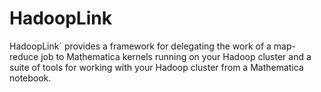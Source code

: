 # HadoopLink #

HadoopLink\` provides a framework for delegating the work of a
map-reduce job to Mathematica kernels running on your Hadoop cluster
and a suite of tools for working with your Hadoop cluster from a
Mathematica notebook.